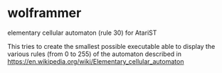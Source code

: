 # wolframmer
elementary cellular automaton (rule 30) for AtariST

This tries to create the smallest possible executable able to display 
the various rules (from 0 to 255) of the automaton described in https://en.wikipedia.org/wiki/Elementary_cellular_automaton


